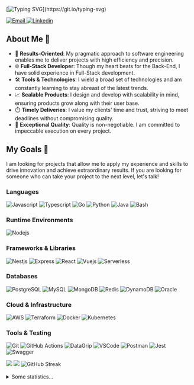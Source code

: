 [![Typing SVG](https://readme-typing-svg.demolab.com?font=Fira+Code&pause=1000&color=F72585&random=false&width=550&lines=Hi+%F0%9F%A4%99%2C+I'm+Roberto+Mir%C3%B3n+a+Software+Engineer!)](https://git.io/typing-svg)

<a href="mailto:ing.betonajera@gmail.com">
  <img alt="Email" src="https://img.shields.io/badge/Email-F20089?style=flat&logo=gmail&logoColor=white&labelColor=%23F20089&color=%23F20089">
</a>
<a href="https://www.linkedin.com/in/roberto-miron-najera-287a06207">
  <img alt="Linkedin" src="https://img.shields.io/badge/Linkedin-F20089?style=flat&logo=linkedin&logoColor=white&labelColor=%23F20089&color=%23F20089">
</a>

## About Me 🚀

- 🧠 **Results-Oriented**: My pragmatic approach to software engineering enables me to deliver projects with high efficiency and precision.
- 🌐 **Full-Stack Developer**: Though my heart beats for the Back-End, I have solid experience in Full-Stack development.
- 🛠️ **Tools & Technologies**: I wield a broad set of technologies and am constantly learning to stay abreast of the latest trends.
- 📈 **Scalable Products**: I design and develop with scalability in mind, ensuring products grow along with their user base.
- ⏱️ **Timely Deliveries**: I value my clients' time and trust, striving to meet deadlines without compromising quality.
- 🌟 **Exceptional Quality**: Quality is non-negotiable. I am committed to impeccable execution on every project.

## My Goals 🎯

I am looking for projects that allow me to apply my experience and skills to drive innovation and achieve extraordinary results. If you are looking for someone who can take your project to the next level, let's talk!

### Languages
![Javascript](https://img.shields.io/badge/Javascript-%23F20089?style=flat&logo=javascript&logoColor=white)
![Typescript](https://img.shields.io/badge/Typescript-%23F20089?style=flat&logo=typescript&logoColor=white)
![Go](https://img.shields.io/badge/Go-%23F20089?style=flat&logo=go&logoColor=white)
![Python](https://img.shields.io/badge/Python-%23F20089?style=flat&logo=python&logoColor=white)
![Java](https://img.shields.io/badge/Java-%23F20089?style=flat&logo=openjdk&logoColor=white)
![Bash](https://img.shields.io/badge/Bash-%23F20089?style=flat&logo=gnubash&logoColor=white)

### Runtime Environments
![Nodejs](https://img.shields.io/badge/NodeJS-%23F20089?style=flat&logo=nodedotjs&logoColor=white)

### Frameworks & Libraries
![Nestjs](https://img.shields.io/badge/NestJS-%23F20089?style=flat&logo=nestjs)
![Express](https://img.shields.io/badge/Express-%23F20089?style=flat&logo=express&logoColor=white)
![React](https://img.shields.io/badge/React-%23F20089?style=flat&logo=react&logoColor=white)
![Vuejs](https://img.shields.io/badge/VueJS-%23F20089?style=flat&logo=vuedotjs&logoColor=white)
![Serverless](https://img.shields.io/badge/Serverless-%23F20089?style=flat&logo=serverless&logoColor=white)

### Databases
![PostgreSQL](https://img.shields.io/badge/PostgreSQL-%23F20089?style=flat&logo=postgresql&logoColor=white)
![MySQL](https://img.shields.io/badge/MySQL-%23F20089?style=flat&logo=mysql&logoColor=white)
![MongoDB](https://img.shields.io/badge/MongoDB-%23F20089?style=flat&logo=mongodb&logoColor=white)
![Redis](https://img.shields.io/badge/Redis-%23F20089?style=flat&logo=redis&logoColor=white)
![DynamoDB](https://img.shields.io/badge/DynamoDB-%23F20089?style=flat&logo=amazondynamodb&logoColor=white)
![Oracle](https://img.shields.io/badge/Oracle-%23F20089?style=flat&logo=oracle&logoColor=white)

### Cloud & Infrastructure
![AWS](https://img.shields.io/badge/AWS-%23F20089?style=flat&logo=amazonaws&logoColor=white)
![Terraform](https://img.shields.io/badge/Terraform-%23F20089?style=flat&logo=terraform&logoColor=white)
![Docker](https://img.shields.io/badge/Docker-%23F20089?style=flat&logo=docker&logoColor=white)
![Kubernetes](https://img.shields.io/badge/Kubernetes-%23F20089?style=flat&logo=kubernetes&logoColor=white)

### Tools & Testing
![Git](https://img.shields.io/badge/Git-%23F20089?style=flat&logo=git&logoColor=white)
![GitHub Actions](https://img.shields.io/badge/GitHub_Actions-%23F20089?style=flat&logo=githubactions&logoColor=white)
![DataGrip](https://img.shields.io/badge/DataGrip-%23F20089?style=flat&logo=datagrip&logoColor=white)
![VSCode](https://img.shields.io/badge/VSCode-%23F20089?style=flat&logo=visualstudiocode&logoColor=white)
![Postman](https://img.shields.io/badge/Postman-%23F20089?style=flat&logo=postman&logoColor=white)
![Jest](https://img.shields.io/badge/Jest-%23F20089?style=flat&logo=jest&logoColor=white)
![Swagger](https://img.shields.io/badge/Swagger-%23F20089?style=flat&logo=swagger&logoColor=white)

<img src="https://github-readme-stats.vercel.app/api/top-langs?username=betonajera9&show_icons=true&theme=radical&layout=donut" />

<img src="https://github-readme-stats.vercel.app/api?username=betonajera9&show_icons=true&rank_icon=github&theme=radical" />

<img src="https://streak-stats.demolab.com?user=betonajera9&theme=radical&date_format=j%20M%5B%20Y%5D&mode=weekly&exclude_days=Sun%2CSat" alt="GitHub Streak" />
<br/>
<br/>

<details>
<summary>Some statistics...</summary>
<br>
<!--START_SECTION:waka-->
![Code Time](http://img.shields.io/badge/Code%20Time-2%2C320%20hrs%2036%20mins-blue)

![Lines of code](https://img.shields.io/badge/From%20Hello%20World%20I%27ve%20Written-1.5%20million%20lines%20of%20code-blue)

**🐱 My GitHub Data** 

> 📦 135.1 kB Used in GitHub's Storage 
 > 
> 🏆 281 Contributions in the Year 2025
 > 
> 💼 Opted to Hire
 > 
> 📜 32 Public Repositories 
 > 
> 🔑 1 Private Repositories 
 > 
**I'm an Early 🐤** 

```text
🌞 Morning                275 commits         ████░░░░░░░░░░░░░░░░░░░░░   14.76 % 
🌆 Daytime                734 commits         ██████████░░░░░░░░░░░░░░░   39.40 % 
🌃 Evening                592 commits         ████████░░░░░░░░░░░░░░░░░   31.78 % 
🌙 Night                  262 commits         ████░░░░░░░░░░░░░░░░░░░░░   14.06 % 
```
📅 **I'm Most Productive on Thursday** 

```text
Monday                   265 commits         ████░░░░░░░░░░░░░░░░░░░░░   14.22 % 
Tuesday                  280 commits         ████░░░░░░░░░░░░░░░░░░░░░   15.03 % 
Wednesday                230 commits         ███░░░░░░░░░░░░░░░░░░░░░░   12.35 % 
Thursday                 311 commits         ████░░░░░░░░░░░░░░░░░░░░░   16.69 % 
Friday                   295 commits         ████░░░░░░░░░░░░░░░░░░░░░   15.83 % 
Saturday                 253 commits         ███░░░░░░░░░░░░░░░░░░░░░░   13.58 % 
Sunday                   229 commits         ███░░░░░░░░░░░░░░░░░░░░░░   12.29 % 
```


📊 **This Week I Spent My Time On** 

```text
🕑︎ Time Zone: America/Mexico_City

💬 Programming Languages: 
TypeScript               15 hrs 55 mins      ███████████████░░░░░░░░░░   59.20 % 
YAML                     4 hrs 6 mins        ████░░░░░░░░░░░░░░░░░░░░░   15.27 % 
Terraform                3 hrs 38 mins       ███░░░░░░░░░░░░░░░░░░░░░░   13.53 % 
HTML                     57 mins             █░░░░░░░░░░░░░░░░░░░░░░░░   03.54 % 
Markdown                 56 mins             █░░░░░░░░░░░░░░░░░░░░░░░░   03.51 % 

🔥 Editors: 
VS Code                  26 hrs 54 mins      █████████████████████████   100.00 % 

🐱‍💻 Projects: 
design-patterns-catalog  8 hrs 34 mins       ████████░░░░░░░░░░░░░░░░░   31.84 % 
pay-out-gateway-providers6 hrs 25 mins       ██████░░░░░░░░░░░░░░░░░░░   23.85 % 
pay-out-gateway-terraform5 hrs 42 mins       █████░░░░░░░░░░░░░░░░░░░░   21.23 % 
pay-out-gateway-payment-p3 hrs 19 mins       ███░░░░░░░░░░░░░░░░░░░░░░   12.36 % 
Unknown Project          52 mins             █░░░░░░░░░░░░░░░░░░░░░░░░   03.25 % 

💻 Operating System: 
Mac                      26 hrs 54 mins      █████████████████████████   100.00 % 
```

**I Mostly Code in TypeScript** 

```text
TypeScript               9 repos             ███████░░░░░░░░░░░░░░░░░░   29.03 % 
Vue                      4 repos             ███░░░░░░░░░░░░░░░░░░░░░░   12.90 % 
Swift                    2 repos             ██░░░░░░░░░░░░░░░░░░░░░░░   06.45 % 
HCL                      1 repo              █░░░░░░░░░░░░░░░░░░░░░░░░   03.23 % 
Kotlin                   1 repo              █░░░░░░░░░░░░░░░░░░░░░░░░   03.23 % 
```



**Timeline**

![Lines of Code chart](https://raw.githubusercontent.com/BetoNajera9/BetoNajera9/master/assets/bar_graph.png)


 Last Updated on 11/10/2025 00:27:50 UTC
<!--END_SECTION:waka-->
</details>
